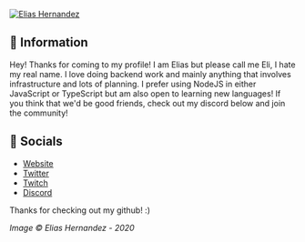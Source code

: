 [![Elias Hernandez](https://eli.fail/f/background_personal_banner.png)](https://eli.fail)

## 👋 Information
Hey! Thanks for coming to my profile! I am Elias but please call me Eli, I hate my real name. I love doing backend work and mainly anything that involves infrastructure and lots of planning. I prefer using NodeJS in either JavaScript or TypeScript but am also open to learning new languages! If you think that we'd be good friends, check out my discord below and join the community!

## 🔗 Socials
- [Website](https://eli.fail/)
- [Twitter](https://eli.fail/twitter)
- [Twitch](https://eli.fail/twitch)
- [Discord](https://eli.fail/discord)

Thanks for checking out my github! :)

*Image © Elias Hernandez - 2020*
